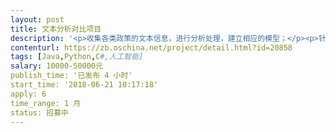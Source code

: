 ```yaml
---                
layout: post       
title: 文本分析对比项目            
description: '<p>收集各类政策的文本信息，进行分析处理，建立相应的模型；</p><p>针对政策的信息模型，从企业中收集相关联的企业信息；</p><p>系统根据收集到的企业信息，依照匹配模型向企业推荐适合的政策。</p><p><br></p><p>该项目为整体解决方案，沟通后可分步实施；</p>'     
contenturl: https://zb.oschina.net/project/detail.html?id=20858      
tags: [Java,Python,C#,人工智能]            
salary: 10000-50000元          
publish_time: '已发布 4 小时'         
start_time: '2018-06-21 10:17:18'           
apply: 6                   
time_range: 1 月              
status: 招募中                  
---                 
```

